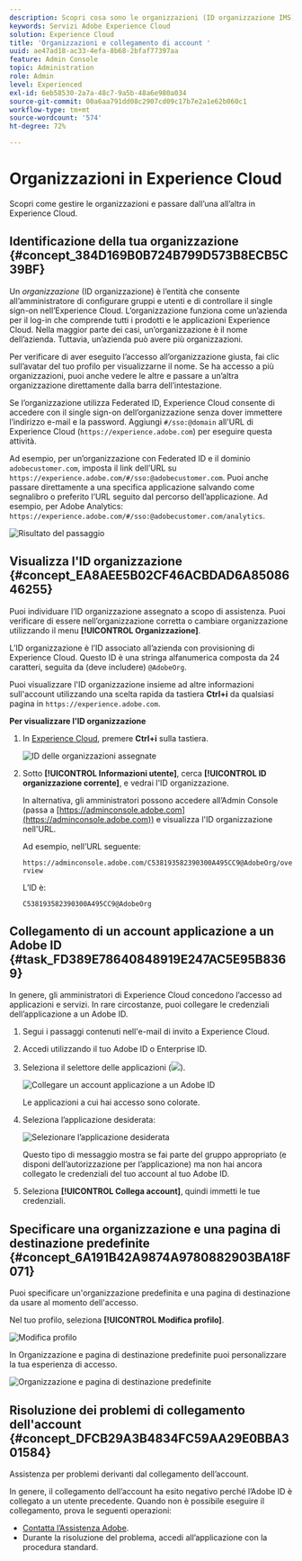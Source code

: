 ```yaml
---
description: Scopri cosa sono le organizzazioni (ID organizzazione IMS) e come collegare gli account delle soluzioni a Experience Cloud.
keywords: Servizi Adobe Experience Cloud
solution: Experience Cloud
title: 'Organizzazioni e collegamento di account '
uuid: ae47ad18-ac33-4efa-8b68-2bfaf77397aa
feature: Admin Console
topic: Administration
role: Admin
level: Experienced
exl-id: 6eb58530-2a7a-48c7-9a5b-48a6e980a034
source-git-commit: 00a6aa791dd08c2907cd09c17b7e2a1e62b060c1
workflow-type: tm+mt
source-wordcount: '574'
ht-degree: 72%

---
```


# Organizzazioni in Experience Cloud

Scopri come gestire le organizzazioni e passare dall’una all’altra in Experience Cloud.

## Identificazione della tua organizzazione {#concept_384D169B0B724B799D573B8ECB5C39BF}

Un *organizzazione* (ID organizzazione) è l’entità che consente all’amministratore di configurare gruppi e utenti e di controllare il single sign-on nell’Experience Cloud. L’organizzazione funziona come un’azienda per il log-in che comprende tutti i prodotti e le applicazioni Experience Cloud. Nella maggior parte dei casi, un’organizzazione è il nome dell’azienda. Tuttavia, un’azienda può avere più organizzazioni.

Per verificare di aver eseguito l’accesso all’organizzazione giusta, fai clic sull’avatar del tuo profilo per visualizzarne il nome. Se ha accesso a più organizzazioni, puoi anche vedere le altre e passare a un’altra organizzazione direttamente dalla barra dell’intestazione.

Se l’organizzazione utilizza Federated ID, Experience Cloud consente di accedere con il single sign-on dell’organizzazione senza dover immettere l’indirizzo e-mail e la password. Aggiungi `#/sso:@domain` all&#39;URL di Experience Cloud (`https://experience.adobe.com`) per eseguire questa attività.

Ad esempio, per un’organizzazione con Federated ID e il dominio `adobecustomer.com`, imposta il link dell’URL su `https://experience.adobe.com/#/sso:@adobecustomer.com`. Puoi anche passare direttamente a una specifica applicazione salvando come segnalibro o preferito l’URL seguito dal percorso dell’applicazione. Ad esempio, per Adobe Analytics: `https://experience.adobe.com/#/sso:@adobecustomer.com/analytics`.

![Risultato del passaggio](assets/organization-switch.png)

## Visualizza l&#39;ID organizzazione {#concept_EA8AEE5B02CF46ACBDAD6A8508646255}

Puoi individuare l’ID organizzazione assegnato a scopo di assistenza. Puoi verificare di essere nell’organizzazione corretta o cambiare organizzazione utilizzando il menu **[!UICONTROL Organizzazione]**.

L’ID organizzazione è l’ID associato all’azienda con provisioning di Experience Cloud. Questo ID è una stringa alfanumerica composta da 24 caratteri, seguita da (deve includere) `@AdobeOrg`.

Puoi visualizzare l&#39;ID organizzazione insieme ad altre informazioni sull&#39;account utilizzando una scelta rapida da tastiera **Ctrl+i** da qualsiasi pagina in `https://experience.adobe.com`.

**Per visualizzare l&#39;ID organizzazione**

1. In [Experience Cloud](https://experience.adobe.com), premere **Ctrl+i** sulla tastiera.

   ![ID delle organizzazioni assegnate](assets/assigned-organization.png)

1. Sotto **[!UICONTROL Informazioni utente]**, cerca **[!UICONTROL ID organizzazione corrente]**, e vedrai l&#39;ID organizzazione.

   In alternativa, gli amministratori possono accedere all’Admin Console (passa a [https://adminconsole.adobe.com](https://adminconsole.adobe.com)) e visualizza l&#39;ID organizzazione nell&#39;URL.

   Ad esempio, nell’URL seguente:

   `https://adminconsole.adobe.com/C538193582390300A495CC9@AdobeOrg/overview`

   L’ID è:

   `C538193582390300A495CC9@AdobeOrg`

## Collegamento di un account applicazione a un Adobe ID {#task_FD389E78640848919E247AC5E95B8369}

In genere, gli amministratori di Experience Cloud concedono l’accesso ad applicazioni e servizi. In rare circostanze, puoi collegare le credenziali dell’applicazione a un Adobe ID.

1. Segui i passaggi contenuti nell&#39;e-mail di invito a Experience Cloud.
1. Accedi utilizzando il tuo Adobe ID o Enterprise ID.
1. Seleziona il selettore delle applicazioni (![](assets/menu-icon.png)).

   ![Collegare un account applicazione a un Adobe ID](assets/solutions-active.png)

   Le applicazioni a cui hai accesso sono colorate.
1. Seleziona l’applicazione desiderata:

   ![Selezionare l’applicazione desiderata](assets/analytics-link-accounts.png)

   Questo tipo di messaggio mostra se fai parte del gruppo appropriato (e disponi dell’autorizzazione per l’applicazione) ma non hai ancora collegato le credenziali del tuo account al tuo Adobe ID.
1. Seleziona **[!UICONTROL Collega account]**, quindi immetti le tue credenziali.

## Specificare una organizzazione e una pagina di destinazione predefinite {#concept_6A191B42A9874A9780882903BA18F071}

Puoi specificare un&#39;organizzazione predefinita e una pagina di destinazione da usare al momento dell&#39;accesso.

Nel tuo profilo, seleziona **[!UICONTROL Modifica profilo]**.

![Modifica profilo](assets/edit-profile.png)

In Organizzazione e pagina di destinazione predefinite puoi personalizzare la tua esperienza di accesso.

![Organizzazione e pagina di destinazione predefinite](assets/default-organization.png)

## Risoluzione dei problemi di collegamento dell&#39;account {#concept_DFCB29A3B4834FC59AA29E0BBA301584}

Assistenza per problemi derivanti dal collegamento dell’account.

In genere, il collegamento dell’account ha esito negativo perché l’Adobe ID è collegato a un utente precedente. Quando non è possibile eseguire il collegamento, prova le seguenti operazioni:

* [Contatta l’Assistenza Adobe](https://experienceleague.adobe.com/?support-solution=General&amp;lang=it#support).
* Durante la risoluzione del problema, accedi all’applicazione con la procedura standard.
